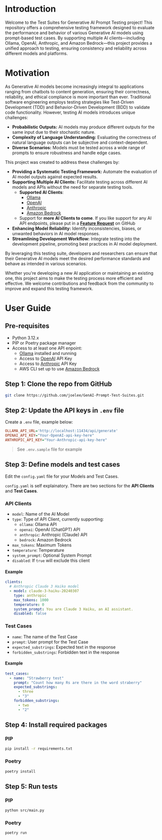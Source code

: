 # Introduction

Welcome to the Test Suites for Generative AI Prompt Testing project! This repository offers a comprehensive testing framework designed to evaluate the performance and behavior of various Generative AI models using prompt-based test cases. By supporting multiple AI clients—including Ollama, OpenAI, Anthropic, and Amazon Bedrock—this project provides a unified approach to testing, ensuring consistency and reliability across different models and platforms.


# Motivation

As Generative AI models become increasingly integral to applications ranging from chatbots to content generation, ensuring their correctness, reliability, and ethical compliance is more important than ever. Traditional software engineering employs testing strategies like Test-Driven Development (TDD) and Behavior-Driven Development (BDD) to validate code functionality. However, testing AI models introduces unique challenges:

- **Probabilistic Outputs:** AI models may produce different outputs for the same input due to their stochastic nature.
- **Complexity of Language Understanding:** Evaluating the correctness of natural language outputs can be subjective and context-dependent.
- **Diverse Scenarios:** Models must be tested across a wide range of prompts to ensure robustness and handle edge cases.

This project was created to address these challenges by:

- **Providing a Systematic Testing Framework:** Automate the evaluation of AI model outputs against expected results.
- **Supporting Multiple AI Clients:** Facilitate testing across different AI models and APIs without the need for separate testing tools.
    - **Supported AI Clients**:
        - [Ollama](https://ollama.com/)
        - [OpenAI](https://openai.com/index/openai-api/)
        - [Anthropic](https://www.anthropic.com/api)
        - [Amazon Bedrock](https://docs.aws.amazon.com/bedrock/)
    - Support for **more AI Clients to come**. If you like support for any AI API endpoints, please put in a [**Feature Request**](https://github.com/joelee/GenAI-Prompt-Test-Suites/issues/new) on GitHub
- **Enhancing Model Reliability:** Identify inconsistencies, biases, or unwanted behaviors in AI model responses.
- **Streamlining Development Workflow:** Integrate testing into the development pipeline, promoting best practices in AI model deployment.

By leveraging this testing suite, developers and researchers can ensure that their Generative AI models meet the desired performance standards and behave as intended in various scenarios.

Whether you're developing a new AI application or maintaining an existing one, this project aims to make the testing process more efficient and effective. We welcome contributions and feedback from the community to improve and expand this testing framework.


# User Guide


## Pre-requisites
- Python 3.12.x
- PIP or Poetry package manager
- Access to at least one API enpoint:
    - [Ollama](https://ollama.com/) installed and running
    - Access to [OpenAI](https://openai.com/index/openai-api/) API Key
    - Access to [Anthropic](https://www.anthropic.com/api) API Key
    - AWS CLI set up to use [Amazon Bedrock](https://docs.aws.amazon.com/bedrock/)


## Step 1: Clone the repo from GitHub
```bash
git clone https://github.com/joelee/GenAI-Prompt-Test-Suites.git
```

## Step 2: Update the API keys in `.env` file

Create a `.env` file, example below:

```ini
OLLAMA_API_URL='http://localhost:11434/api/generate'
OPENAI_API_KEY="Your-OpenAI-api-key-here"
ANTHROPIC_API_KEY="Your-Anthropic-api-key-here"
```

> See `.env.sample` file for example


## Step 3: Define models and test cases
Edit the `config.yaml` file for your Models and Test Cases.

`config.yaml` is self explainatory. There are two sections for the **API Clients** and **Test Cases**.

### API Clients
- `model`: Name of the AI Model
- `type`: Type of API Client, currently supporting:
    - `ollama`: Ollama API
    - `openai`: OpenAI (ChatGPT) API
    - `anthropic`: Anthropic (Claude) API
    - `bedrock`: Amazon Bedrock
- `max_tokens`: Maximum Tokens
- `temperature`: Temperature
- `system_prompt`: Optional System Prompt
- `disabled`: If `true` will exclude this client

#### Example
```yaml
clients:
  # Anthropic Claude 3 Haiko model
  - model: claude-3-haiku-20240307
    type: anthropic
    max_tokens: 1000
    temperature: 0
    system_prompt: You are Claude 3 Haiku, an AI assistant.
    disabled: false
```

### Test Cases
- `name`: The name of the Test Case
- `prompt`: User prompt for the Test Case
- `expected_substrings`: Expected text in the response
- `forbidden_substrings`: Forbidden text in the response

#### Example
```yaml
test_cases:
  - name: "Strawberry test"
    prompt: "Count how many Rs are there in the word straberry"
    expected_substrings:
      - three
      - "3"
    forbidden_substrings:
      - two
      - "2"      
```


## Step 4: Install required packages

### PIP
```bash
pip install -r requirements.txt
```

### Poetry
```bash
poetry install
```

## Step 5: Run tests


### PIP
```bash
python src/main.py
```

### Poetry
```bash
poetry run
```

